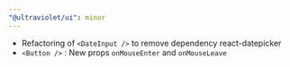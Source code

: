 ```yaml
---
"@ultraviolet/ui": minor
---
```


- Refactoring of `<DateInput />` to remove dependency react-datepicker
- `<Button />` : New props `onMouseEnter` and `onMouseLeave`
